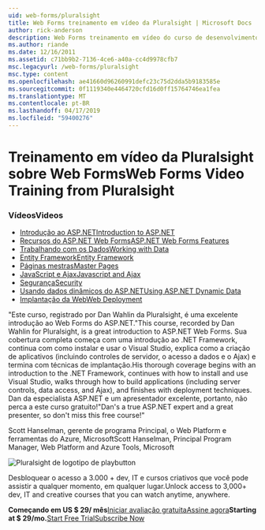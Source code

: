 ```yaml
---
uid: web-forms/pluralsight
title: Web Forms treinamento em vídeo da Pluralsight | Microsoft Docs
author: rick-anderson
description: Web Forms treinamento em vídeo do curso de desenvolvimento de Web Forms do ASP.NET este Pluralsight apresenta várias tecnologias-chave que você precisa saber como um desenvolvimento de .NET....
ms.author: riande
ms.date: 12/16/2011
ms.assetid: c71bb9b2-7136-4ce6-a40a-cc4d9978cfb7
msc.legacyurl: /web-forms/pluralsight
msc.type: content
ms.openlocfilehash: ae41660d96260991defc23c75d2dda5b9183585e
ms.sourcegitcommit: 0f1119340e4464720cfd16d0ff15764746ea1fea
ms.translationtype: MT
ms.contentlocale: pt-BR
ms.lasthandoff: 04/17/2019
ms.locfileid: "59400276"
---
```

# <a name="web-forms-video-training-from-pluralsight"></a><span data-ttu-id="c4a98-103">Treinamento em vídeo da Pluralsight sobre Web Forms</span><span class="sxs-lookup"><span data-stu-id="c4a98-103">Web Forms Video Training from Pluralsight</span></span>

### <a name="videos"></a><span data-ttu-id="c4a98-104">Vídeos</span><span class="sxs-lookup"><span data-stu-id="c4a98-104">Videos</span></span>

- [<span data-ttu-id="c4a98-105">Introdução ao ASP.NET</span><span class="sxs-lookup"><span data-stu-id="c4a98-105">Introduction to ASP.NET</span></span>](https://pluralsight.com/training/Player?author=dan-wahlin&name=webforms-01&mode=live&clip=0&course=aspdotnet-webforms4-intro)
- [<span data-ttu-id="c4a98-106">Recursos do ASP.NET Web Forms</span><span class="sxs-lookup"><span data-stu-id="c4a98-106">ASP.NET Web Forms Features</span></span>](https://pluralsight.com/training/Player?author=dan-wahlin&name=webforms-02&mode=live&clip=0&course=aspdotnet-webforms4-intro)
- [<span data-ttu-id="c4a98-107">Trabalhando com os Dados</span><span class="sxs-lookup"><span data-stu-id="c4a98-107">Working with Data</span></span>](https://pluralsight.com/training/Player?author=dan-wahlin&name=webforms-03&mode=live&clip=0&course=aspdotnet-webforms4-intro)
- [<span data-ttu-id="c4a98-108">Entity Framework</span><span class="sxs-lookup"><span data-stu-id="c4a98-108">Entity Framework</span></span>](https://pluralsight.com/training/Player?author=dan-wahlin&name=webforms-04&mode=live&clip=0&course=aspdotnet-webforms4-intro)
- [<span data-ttu-id="c4a98-109">Páginas mestras</span><span class="sxs-lookup"><span data-stu-id="c4a98-109">Master Pages</span></span>](https://pluralsight.com/training/Player?author=dan-wahlin&name=webforms-05&mode=live&clip=0&course=aspdotnet-webforms4-intro)
- [<span data-ttu-id="c4a98-110">JavaScript e Ajax</span><span class="sxs-lookup"><span data-stu-id="c4a98-110">Javascript and Ajax</span></span>](https://pluralsight.com/training/Player?author=dan-wahlin&name=webforms-06&mode=live&clip=0&course=aspdotnet-webforms4-intro)
- [<span data-ttu-id="c4a98-111">Segurança</span><span class="sxs-lookup"><span data-stu-id="c4a98-111">Security</span></span>](https://pluralsight.com/training/Player?author=dan-wahlin&name=webforms-07&mode=live&clip=0&course=aspdotnet-webforms4-intro)
- [<span data-ttu-id="c4a98-112">Usando dados dinâmicos do ASP.NET</span><span class="sxs-lookup"><span data-stu-id="c4a98-112">Using ASP.NET Dynamic Data</span></span>](https://pluralsight.com/training/Player?author=dan-wahlin&name=webforms-08&mode=live&clip=0&course=aspdotnet-webforms4-intro)
- [<span data-ttu-id="c4a98-113">Implantação da Web</span><span class="sxs-lookup"><span data-stu-id="c4a98-113">Web Deployment</span></span>](https://pluralsight.com/training/Player?author=fritz-onion&name=webforms-09&mode=live&clip=0&course=aspdotnet-webforms4-intro)


<span data-ttu-id="c4a98-114">"Este curso, registrado por Dan Wahlin da Pluralsight, é uma excelente introdução ao Web Forms do ASP.NET.</span><span class="sxs-lookup"><span data-stu-id="c4a98-114">"This course, recorded by Dan Wahlin for Pluralsight, is a great introduction to ASP.NET Web Forms.</span></span> <span data-ttu-id="c4a98-115">Sua cobertura completa começa com uma introdução ao .NET Framework, continua com como instalar e usar o Visual Studio, explica como a criação de aplicativos (incluindo controles de servidor, o acesso a dados e o Ajax) e termina com técnicas de implantação.</span><span class="sxs-lookup"><span data-stu-id="c4a98-115">His thorough coverage begins with an introduction to the .NET Framework, continues with how to install and use Visual Studio, walks through how to build applications (including server controls, data access, and Ajax), and finishes with deployment techniques.</span></span> <span data-ttu-id="c4a98-116">Dan da especialista ASP.NET e um apresentador excelente, portanto, não perca a este curso gratuito!"</span><span class="sxs-lookup"><span data-stu-id="c4a98-116">Dan's a true ASP.NET expert and a great presenter, so don't miss this free course!"</span></span>

<span data-ttu-id="c4a98-117">Scott Hanselman, gerente de programa Principal, o Web Platform e ferramentas do Azure, Microsoft</span><span class="sxs-lookup"><span data-stu-id="c4a98-117">Scott Hanselman, Principal Program Manager, Web Platform and Azure Tools, Microsoft</span></span>


![Pluralsight de logotipo de playbutton](pluralsight/_static/image1.png)

<span data-ttu-id="c4a98-119">Desbloquear o acesso a 3.000 + dev, IT e cursos criativos que você pode assistir a qualquer momento, em qualquer lugar.</span><span class="sxs-lookup"><span data-stu-id="c4a98-119">Unlock access to 3,000+ dev, IT and creative courses that you can watch anytime, anywhere.</span></span>

<span data-ttu-id="c4a98-120">**Começando em US $ 29/ mês**[Iniciar avaliação gratuita](https://pluralsight.com/microsoft/olt/subscribe/SubscriptionRedirector.aspx?freetrial=true&amp;utm_source=microsoft&amp;utm_medium=sponsored-page&amp;utm_content=webmatrix&amp;utm_campaign=microsoft-sponsored-course)[Assine agora](https://pluralsight.com/microsoft/OLT/subscriptions.aspx?utm_source=microsoft&amp;utm_medium=sponsored-page&amp;utm_content=webmatrix&amp;utm_campaign=microsoft-sponsored-course)</span><span class="sxs-lookup"><span data-stu-id="c4a98-120">**Starting at $ 29/mo.**[Start Free Trial](https://pluralsight.com/microsoft/olt/subscribe/SubscriptionRedirector.aspx?freetrial=true&amp;utm_source=microsoft&amp;utm_medium=sponsored-page&amp;utm_content=webmatrix&amp;utm_campaign=microsoft-sponsored-course)[Subscribe Now](https://pluralsight.com/microsoft/OLT/subscriptions.aspx?utm_source=microsoft&amp;utm_medium=sponsored-page&amp;utm_content=webmatrix&amp;utm_campaign=microsoft-sponsored-course)</span></span>
